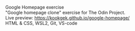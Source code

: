 Google Homepage exercise<br>
"Google homepage clone" exercise for The Odin Project.<br>
Live preview: https://kookgek.github.io/google-homepage/
<br>
HTML & CSS, WSL2, Git, VS-code<br>


